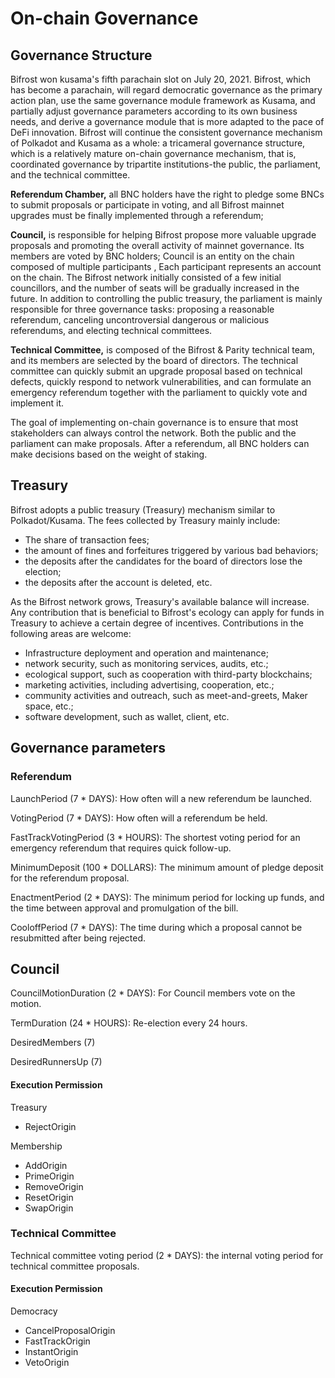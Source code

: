 # On-chain Governance

## Governance Structure

Bifrost won kusama's fifth parachain slot on July 20, 2021. Bifrost, which has become a parachain, will regard democratic governance as the primary action plan, use the same governance module framework as Kusama, and partially adjust governance parameters according to its own business needs, and derive a governance module that is more adapted to the pace of DeFi innovation. Bifrost will continue the consistent governance mechanism of Polkadot and Kusama as a whole: a tricameral governance structure, which is a relatively mature on-chain governance mechanism, that is, coordinated governance by tripartite institutions-the public, the parliament, and the technical committee.

**Referendum Chamber,** all BNC holders have the right to pledge some BNCs to submit proposals or participate in voting, and all Bifrost mainnet upgrades must be finally implemented through a referendum; 

**Council,** is responsible for helping Bifrost propose more valuable upgrade proposals and promoting the overall activity of mainnet governance. Its members are voted by BNC holders; Council is an entity on the chain composed of multiple participants , Each participant represents an account on the chain. The Bifrost network initially consisted of a few initial councillors, and the number of seats will be gradually increased in the future. In addition to controlling the public treasury, the parliament is mainly responsible for three governance tasks: proposing a reasonable referendum, canceling uncontroversial dangerous or malicious referendums, and electing technical committees. 

**Technical Committee,** is composed of the Bifrost & Parity technical team, and its members are selected by the board of directors. The technical committee can quickly submit an upgrade proposal based on technical defects, quickly respond to network vulnerabilities, and can formulate an emergency referendum together with the parliament to quickly vote and implement it. 

The goal of implementing on-chain governance is to ensure that most stakeholders can always control the network. Both the public and the parliament can make proposals. After a referendum, all BNC holders can make decisions based on the weight of staking.

## Treasury

Bifrost adopts a public treasury (Treasury) mechanism similar to Polkadot/Kusama. The fees collected by Treasury mainly include: 

* The share of transaction fees; 
* the amount of fines and forfeitures triggered by various bad behaviors; 
* the deposits after the candidates for the board of directors lose the election; 
* the deposits after the account is deleted, etc. 

As the Bifrost network grows, Treasury's available balance will increase. Any contribution that is beneficial to Bifrost's ecology can apply for funds in Treasury to achieve a certain degree of incentives. Contributions in the following areas are welcome: 

* Infrastructure deployment and operation and maintenance; 
* network security, such as monitoring services, audits, etc.; 
* ecological support, such as cooperation with third-party blockchains; 
* marketing activities, including advertising, cooperation, etc.; 
* community activities and outreach, such as meet-and-greets, Maker space, etc.; 
* software development, such as wallet, client, etc.

## Governance parameters

### **Referendum**

LaunchPeriod (7 \* DAYS): How often will a new referendum be launched.

VotingPeriod (7 \* DAYS): How often will a referendum be held.

FastTrackVotingPeriod (3 \* HOURS): The shortest voting period for an emergency referendum that requires quick follow-up.

MinimumDeposit (100 \* DOLLARS): The minimum amount of pledge deposit for the referendum proposal.

EnactmentPeriod (2 \* DAYS): The minimum period for locking up funds, and the time between approval and promulgation of the bill.

CooloffPeriod (7 \* DAYS): The time during which a proposal cannot be resubmitted after being rejected.

## **Council**

CouncilMotionDuration (2 \* DAYS): For Council members vote on the motion.

TermDuration (24 \* HOURS): Re-election every 24 hours.

DesiredMembers (7)

DesiredRunnersUp (7)

#### Execution Permission

Treasury

* RejectOrigin 

Membership

* AddOrigin 
* PrimeOrigin 
* RemoveOrigin 
* ResetOrigin 
* SwapOrigin 

### **Technical Committee**

Technical committee voting period (2 \* DAYS): the internal voting period for technical committee proposals.

#### Execution Permission

Democracy

* CancelProposalOrigin 
* FastTrackOrigin 
* InstantOrigin 
* VetoOrigin





